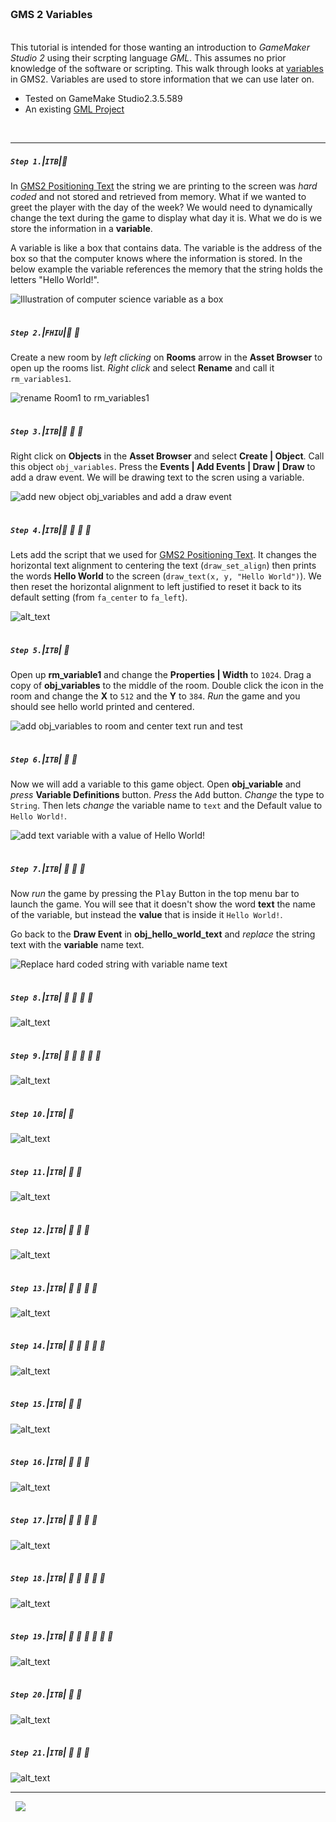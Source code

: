 <img src="https://via.placeholder.com/1000x4/45D7CA/45D7CA" alt="drawing" height="4px"/>

### GMS 2 Variables

<img src="https://via.placeholder.com/1000x4/45D7CA/45D7CA" alt="drawing" height="4px"/>

This tutorial is intended for those wanting an introduction to <i>GameMaker Studio 2</i> using their scrpting language <i>GML</i>. This assumes no prior knowledge of the software or scripting. This walk through looks at [variables](https://manual.yoyogames.com/GameMaker_Language/GML_Overview/Variables_And_Variable_Scope.htm) in GMS2. Variables are used to store information that we can use later on.

* Tested on GameMake Studio2.3.5.589
* An existing [GML Project](https://github.com/maubanel/GMS2-Snippets/blob/main/rename-project/README.md#user-content-rename-gms2-project)

<br>

---


##### `Step 1.`\|`ITB`|:small_blue_diamond:

In [GMS2 Positioning Text](https://github.com/maubanel/GMS2-Positioning-Text) the string we are printing to the screen was *hard coded* and not stored and retrieved from memory.  What if we wanted to greet the player with the day of the week?  We would need to dynamically change the text during the game to display what day it is.  What we do is we store the information in a **variable**.  

A variable is like a box that contains data.  The variable is the address of the box so that the computer knows where the information is stored.  In the below example the variable references the memory that the string holds the letters "Hello World!".

![Illustration of computer science variable as a box](images/VariableAnimation.gif)

<img src="https://via.placeholder.com/500x2/45D7CA/45D7CA" alt="drawing" height="2px" alt = ""/>

##### `Step 2.`\|`FHIU`|:small_blue_diamond: :small_blue_diamond: 

Create a new room by *left clicking* on **Rooms** arrow in the **Asset Browser** to open up the rooms list.  *Right click* and select **Rename** and call it `rm_variables1`.

![rename Room1 to rm_variables1](images/RenameRoom.png)

<img src="https://via.placeholder.com/500x2/45D7CA/45D7CA" alt="drawing" height="2px" alt = ""/>

##### `Step 3.`\|`ITB`|:small_blue_diamond: :small_blue_diamond: :small_blue_diamond:

Right click on **Objects** in the **Asset Browser** and select **Create | Object**.  Call this object `obj_variables`.  Press the **Events | Add Events | Draw | Draw** to add a draw event.  We will be drawing text to the scren using a variable.

![add new object obj_variables and add a draw event](images/CreateVariableObject.gif)

<img src="https://via.placeholder.com/500x2/45D7CA/45D7CA" alt="drawing" height="2px" alt = ""/>

##### `Step 4.`\|`ITB`|:small_blue_diamond: :small_blue_diamond: :small_blue_diamond: :small_blue_diamond:

Lets add the script that we used for [GMS2 Positioning Text](https://github.com/maubanel/GMS2-Positioning-Text). It changes the horizontal text alignment to centering the text (`draw_set_align`) then prints the words **Hello World** to the screen (`draw_text(x, y, "Hello World")`). We then reset the horizontal alignment to left justified to reset it back to its default setting (from `fa_center` to `fa_left`).

![alt_text](images/ScriptPrintingText.png)

<img src="https://via.placeholder.com/500x2/45D7CA/45D7CA" alt="drawing" height="2px" alt = ""/>

##### `Step 5.`\|`ITB`| :small_orange_diamond:

Open up **rm_variable1** and change the **Properties | Width** to `1024`.  Drag a copy of **obj_variables** to the middle of the room. Double click the icon in the room and change the **X** to `512` and the **Y** to `384`.  *Run* the game and you should see hello world printed and centered. 

![add obj_variables to room and center text run and test](images/HelloWorldInRoom.gif)

<img src="https://via.placeholder.com/500x2/45D7CA/45D7CA" alt="drawing" height="2px" alt = ""/>

##### `Step 6.`\|`ITB`| :small_orange_diamond: :small_blue_diamond:

Now we will add a variable to this game object.  Open **obj_variable** and *press* **Variable Definitions** button.  *Press* the <kbd>Add</kbd> button.  *Change* the type to `String`. Then lets *change* the variable name to `text` and the Default value to `Hello World!`.

![add text variable with a value of Hello World!](images/AddHWVariable.gif)

<img src="https://via.placeholder.com/500x2/45D7CA/45D7CA" alt="drawing" height="2px" alt = ""/>

##### `Step 7.`\|`ITB`| :small_orange_diamond: :small_blue_diamond: :small_blue_diamond:

Now *run* the game by pressing the <kbd>Play</kbd> Button in the top menu bar to launch the game.  You will see that it doesn't show the word **text** the name of the variable, but instead the **value** that is inside it `Hello World!`.

Go back to the **Draw Event** in **obj_hello_world_text** and *replace* the string text with the **variable** name text.

![Replace hard coded string with variable name text](images/ReplaceHardCodedString.png)

<img src="https://via.placeholder.com/500x2/45D7CA/45D7CA" alt="drawing" height="2px" alt = ""/>

##### `Step 8.`\|`ITB`| :small_orange_diamond: :small_blue_diamond: :small_blue_diamond: :small_blue_diamond:

![alt_text](images/.png)

<img src="https://via.placeholder.com/500x2/45D7CA/45D7CA" alt="drawing" height="2px" alt = ""/>

##### `Step 9.`\|`ITB`| :small_orange_diamond: :small_blue_diamond: :small_blue_diamond: :small_blue_diamond: :small_blue_diamond:

![alt_text](images/.png)

<img src="https://via.placeholder.com/500x2/45D7CA/45D7CA" alt="drawing" height="2px" alt = ""/>

##### `Step 10.`\|`ITB`| :large_blue_diamond:

![alt_text](images/.png)

<img src="https://via.placeholder.com/500x2/45D7CA/45D7CA" alt="drawing" height="2px" alt = ""/>

##### `Step 11.`\|`ITB`| :large_blue_diamond: :small_blue_diamond: 

![alt_text](images/.png)

<img src="https://via.placeholder.com/500x2/45D7CA/45D7CA" alt="drawing" height="2px" alt = ""/>


##### `Step 12.`\|`ITB`| :large_blue_diamond: :small_blue_diamond: :small_blue_diamond: 

![alt_text](images/.png)

<img src="https://via.placeholder.com/500x2/45D7CA/45D7CA" alt="drawing" height="2px" alt = ""/>

##### `Step 13.`\|`ITB`| :large_blue_diamond: :small_blue_diamond: :small_blue_diamond:  :small_blue_diamond: 

![alt_text](images/.png)

<img src="https://via.placeholder.com/500x2/45D7CA/45D7CA" alt="drawing" height="2px" alt = ""/>

##### `Step 14.`\|`ITB`| :large_blue_diamond: :small_blue_diamond: :small_blue_diamond: :small_blue_diamond:  :small_blue_diamond: 

![alt_text](images/.png)

<img src="https://via.placeholder.com/500x2/45D7CA/45D7CA" alt="drawing" height="2px" alt = ""/>

##### `Step 15.`\|`ITB`| :large_blue_diamond: :small_orange_diamond: 

![alt_text](images/.png)

<img src="https://via.placeholder.com/500x2/45D7CA/45D7CA" alt="drawing" height="2px" alt = ""/>

##### `Step 16.`\|`ITB`| :large_blue_diamond: :small_orange_diamond:   :small_blue_diamond: 

![alt_text](images/.png)

<img src="https://via.placeholder.com/500x2/45D7CA/45D7CA" alt="drawing" height="2px" alt = ""/>

##### `Step 17.`\|`ITB`| :large_blue_diamond: :small_orange_diamond: :small_blue_diamond: :small_blue_diamond:

![alt_text](images/.png)

<img src="https://via.placeholder.com/500x2/45D7CA/45D7CA" alt="drawing" height="2px" alt = ""/>

##### `Step 18.`\|`ITB`| :large_blue_diamond: :small_orange_diamond: :small_blue_diamond: :small_blue_diamond: :small_blue_diamond:

![alt_text](images/.png)

<img src="https://via.placeholder.com/500x2/45D7CA/45D7CA" alt="drawing" height="2px" alt = ""/>

##### `Step 19.`\|`ITB`| :large_blue_diamond: :small_orange_diamond: :small_blue_diamond: :small_blue_diamond: :small_blue_diamond: :small_blue_diamond:

![alt_text](images/.png)

<img src="https://via.placeholder.com/500x2/45D7CA/45D7CA" alt="drawing" height="2px" alt = ""/>

##### `Step 20.`\|`ITB`| :large_blue_diamond: :large_blue_diamond:

![alt_text](images/.png)

<img src="https://via.placeholder.com/500x2/45D7CA/45D7CA" alt="drawing" height="2px" alt = ""/>

##### `Step 21.`\|`ITB`| :large_blue_diamond: :large_blue_diamond: :small_blue_diamond:

![alt_text](images/.png)

___

<img src="https://via.placeholder.com/1000x4/dba81a/dba81a" alt="drawing" height="4px" alt = ""/>

<img src="https://via.placeholder.com/1000x100/45D7CA/000000/?text=The End!">

<img src="https://via.placeholder.com/1000x4/dba81a/dba81a" alt="drawing" height="4px" alt = ""/>

